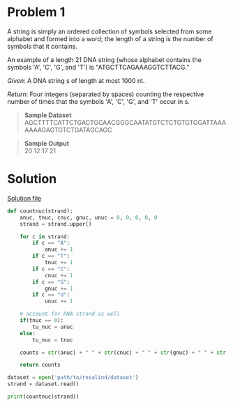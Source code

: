 # Problem 1

A string is simply an ordered collection of symbols selected from some alphabet and formed into a word; the length of a string is the number of symbols that it contains.

An example of a length 21 DNA string (whose alphabet contains the symbols 'A', 'C', 'G', and 'T') is "ATGCTTCAGAAAGGTCTTACG."

*Given*: A DNA string s of length at most 1000 nt.

*Return*: Four integers (separated by spaces) counting the respective number of times that the symbols 'A', 'C', 'G', and 'T' occur in s.

> __Sample Dataset__  
> AGCTTTTCATTCTGACTGCAACGGGCAATATGTCTCTGTGTGGATTAAAAAAAGAGTGTCTGATAGCAGC

> __Sample Output__  
> 20 12 17 21

# Solution

[Solution file](solution1.py)

```python
def countnuc(strand):
    anuc, tnuc, cnuc, gnuc, unuc = 0, 0, 0, 0, 0
    strand = strand.upper()

    for c in strand:
        if c == "A":
            anuc += 1
        if c == "T":
            tnuc += 1
        if c == "C":
            cnuc += 1
        if c == "G":
            gnuc += 1
        if c == "U":
            unuc += 1

    # account for RNA strand as well
    if(tnuc == 0):
        tu_nuc = unuc
    else:
        tu_nuc = tnuc

    counts = str(anuc) + " " + str(cnuc) + " " + str(gnuc) + " " + str(tu_nuc)

    return counts

dataset = open('path/to/rosalind/dataset')
strand = dataset.read()

print(countnuc(strand))
```
